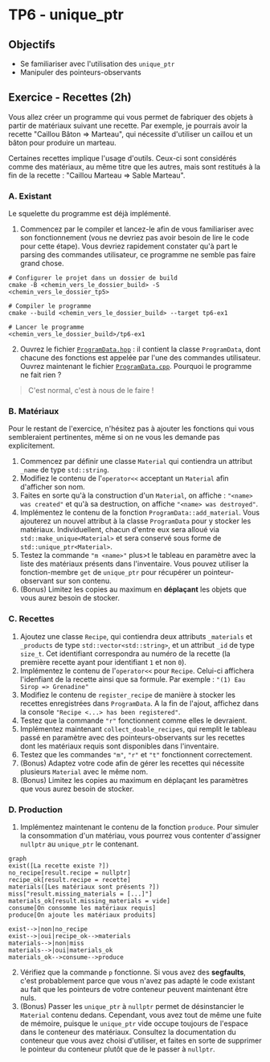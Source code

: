 # TP6 - unique_ptr

## Objectifs

- Se familiariser avec l'utilisation des `unique_ptr`
- Manipuler des pointeurs-observants

## Exercice - Recettes (2h)

Vous allez créer un programme qui vous permet de fabriquer des objets à partir de matériaux suivant une recette.
Par exemple, je pourrais avoir la recette "Caillou Bâton => Marteau", qui nécessite d'utiliser un caillou et un bâton pour produire un marteau.

Certaines recettes implique l'usage d'outils.
Ceux-ci sont considérés comme des matériaux, au même titre que les autres, mais sont restitués à la fin de la recette : "Caillou Marteau => Sable Marteau".

### A. Existant

Le squelette du programme est déjà implémenté.

1. Commencez par le compiler et lancez-le afin de vous familiariser avec son fonctionnement (vous ne devriez pas avoir besoin de lire le code pour cette étape).
Vous devriez rapidement constater qu'à part le parsing des commandes utilisateur, ce programme ne semble pas faire grand chose.

```b
# Configurer le projet dans un dossier de build
cmake -B <chemin_vers_le_dossier_build> -S <chemin_vers_le_dossier_tp5>

# Compiler le programme
cmake --build <chemin_vers_le_dossier_build> --target tp6-ex1

# Lancer le programme
<chemin_vers_le_dossier_build>/tp6-ex1
```

2. Ouvrez le fichier [`ProgramData.hpp`](./1-recipes/ProgramData.hpp) : il contient la classe `ProgramData`, dont chacune des fonctions est appelée par l'une des commandes utilisateur.
Ouvrez maintenant le fichier [`ProgramData.cpp`](./1-recipes/ProgramData.cpp).
Pourquoi le programme ne fait rien ?
> C'est normal, c'est à nous de le faire !

### B. Matériaux

Pour le restant de l'exercice, n'hésitez pas à ajouter les fonctions qui vous sembleraient pertinentes, même si on ne vous les demande pas explicitement.

1. Commencez par définir une classe `Material` qui contiendra un attribut `_name` de type `std::string`.
2. Modifiez le contenu de l'`operator<<` acceptant un `Material` afin d'afficher son nom.
3. Faites en sorte qu'à la construction d'un `Material`, on affiche : `"<name> was created"` et qu'à sa destruction, on affiche `"<name> was destroyed"`.
4. Implémentez le contenu de la fonction `ProgramData::add_material`.
Vous ajouterez un nouvel attribut à la classe `ProgramData` pour y stocker les matériaux.
Individuellent, chacun d'entre eux sera alloué via `std::make_unique<Material>` et sera conservé sous forme de `std::unique_ptr<Material>`.
5. Testez la commande `"m <name>"` plus>t le tableau en paramètre avec la liste des matériaux présents dans l'inventaire.
Vous pouvez utiliser la fonction-membre `get` de `unique_ptr` pour récupérer un pointeur-observant sur son contenu.
7. (Bonus) Limitez les copies au maximum en **déplaçant** les objets que vous aurez besoin de stocker.

### C. Recettes

1. Ajoutez une classe `Recipe`, qui contiendra deux attributs `_materials` et `_products` de type `std::vector<std::string>`, et un attribut `_id` de type `size_t`.
Cet identifiant correspondra au numéro de la recette (la première recette ayant pour identifiant `1` et non `0`).
2. Implémentez le contenu de l'`operator<<` pour `Recipe`. Celui-ci affichera l'idenfiant de la recette ainsi que sa formule.
Par exemple : `"(1) Eau Sirop => Grenadine"`
3. Modifiez le contenu de `register_recipe` de manière à stocker les recettes enregistrées dans `ProgramData`.
A la fin de l'ajout, affichez dans la console `"Recipe <...> has been registered"`.
4. Testez que la commande `"r"` fonctionnent comme elles le devraient.
5. Implémentez maintenant `collect_doable_recipes`, qui remplit le tableau passé en paramètre avec des pointeurs-observants sur les recettes dont les matériaux requis sont disponibles dans l'inventaire.
6. Testez que les commandes `"m"`, `"r"` et `"t"` fonctionnent correctement.
7. (Bonus) Adaptez votre code afin de gérer les recettes qui nécessite plusieurs `Material` avec le même nom.
8. (Bonus) Limitez les copies au maximum en déplaçant les paramètres que vous aurez besoin de stocker.

### D. Production

1. Implémentez maintenant le contenu de la fonction `produce`.
Pour simuler la consommation d'un matériau, vous pourrez vous contenter d'assigner `nullptr` au `unique_ptr` le contenant.
```mermaid
graph
exist([La recette existe ?])
no_recipe[result.recipe = nullptr]
recipe_ok[result.recipe = recette]
materials([Les matériaux sont présents ?])
miss["result.missing_materials = [...]"]
materials_ok[result.missing_materials = vide]
consume[On consomme les matériaux requis]
produce[On ajoute les matériaux produits]

exist-->|non|no_recipe
exist-->|oui|recipe_ok-->materials
materials-->|non|miss
materials-->|oui|materials_ok
materials_ok-->consume-->produce
```

2. Vérifiez que la commande `p` fonctionne.
Si vous avez des **segfaults**, c'est probablement parce que vous n'avez pas adapté le code existant au fait que les pointeurs de votre conteneur peuvent maintenant être nuls.
3. (Bonus) Passer les `unique_ptr` à `nullptr` permet de désinstancier le `Material` contenu dedans.
Cependant, vous avez tout de même une fuite de mémoire, puisque le `unique_ptr` vide occupe toujours de l'espace dans le conteneur des matériaux.
Consultez la documentation du conteneur que vous avez choisi d'utiliser, et faites en sorte de supprimer le pointeur du conteneur plutôt que de le passer à `nullptr`.
